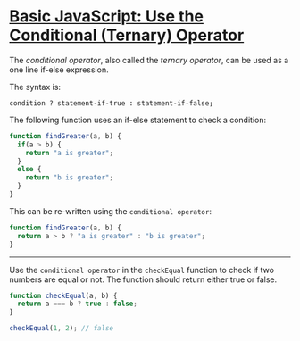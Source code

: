 # [Basic JavaScript: Use the Conditional (Ternary) Operator](https://learn.freecodecamp.org/javascript-algorithms-and-data-structures/basic-javascript/use-the-conditional-ternary-operator/)

The _conditional operator_, also called the _ternary operator_, can be used as a one line if-else expression.

The syntax is:

`condition ? statement-if-true : statement-if-false;`

The following function uses an if-else statement to check a condition:

```js
function findGreater(a, b) {
  if(a > b) {
    return "a is greater";
  }
  else {
    return "b is greater";
  }
}
```

This can be re-written using the `conditional operator`:

```js
function findGreater(a, b) {
  return a > b ? "a is greater" : "b is greater";
}
```

---

Use the `conditional operator` in the `checkEqual` function to check if two numbers are equal or not. The function should return either true or false.

```js
function checkEqual(a, b) {
  return a === b ? true : false;
}

checkEqual(1, 2); // false
```